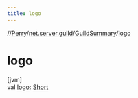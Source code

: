 ```yaml
---
title: logo
---
```

//[Perry](../../../index.html)/[net.server.guild](../index.html)/[GuildSummary](index.html)/[logo](logo.html)



# logo



[jvm]\
val [logo](logo.html): [Short](https://kotlinlang.org/api/latest/jvm/stdlib/kotlin/-short/index.html)




